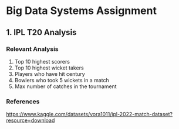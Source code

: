 # Big Data Systems Assignment

## 1. IPL T20 Analysis

### Relevant Analysis
1. Top 10 highest scorers
2. Top 10 highest wicket takers
3. Players who have hit century
4. Bowlers who took 5 wickets in a match
6. Max number of catches in the tournament

### References
https://www.kaggle.com/datasets/vora1011/ipl-2022-match-dataset?resource=download